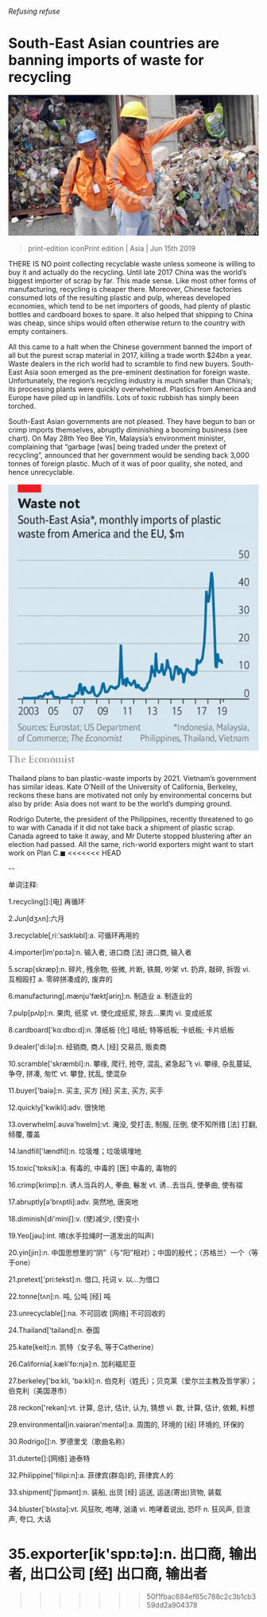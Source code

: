 ###### Refusing refuse

# South-East Asian countries are banning imports of waste for recycling 

![image](images/20190615_asp504.jpg) 

> print-edition iconPrint edition | Asia | Jun 15th 2019 

THERE IS NO point collecting recyclable waste unless someone is willing to buy it and actually do the recycling. Until late 2017 China was the world’s biggest importer of scrap by far. This made sense. Like most other forms of manufacturing, recycling is cheaper there. Moreover, Chinese factories consumed lots of the resulting plastic and pulp, whereas developed economies, which tend to be net importers of goods, had plenty of plastic bottles and cardboard boxes to spare. It also helped that shipping to China was cheap, since ships would often otherwise return to the country with empty containers. 

All this came to a halt when the Chinese government banned the import of all but the purest scrap material in 2017, killing a trade worth $24bn a year. Waste dealers in the rich world had to scramble to find new buyers. South-East Asia soon emerged as the pre-eminent destination for foreign waste. Unfortunately, the region’s recycling industry is much smaller than China’s; its processing plants were quickly overwhelmed. Plastics from America and Europe have piled up in landfills. Lots of toxic rubbish has simply been torched. 

South-East Asian governments are not pleased. They have begun to ban or crimp imports themselves, abruptly diminishing a booming business (see chart). On May 28th Yeo Bee Yin, Malaysia’s environment minister, complaining that “garbage [was] being traded under the pretext of recycling”, announced that her government would be sending back 3,000 tonnes of foreign plastic. Much of it was of poor quality, she noted, and hence unrecyclable. 

![image](images/20190615_ASC255.png) 

Thailand plans to ban plastic-waste imports by 2021. Vietnam’s government has similar ideas. Kate O’Neill of the University of California, Berkeley, reckons these bans are motivated not only by environmental concerns but also by pride: Asia does not want to be the world’s dumping ground. 

Rodrigo Duterte, the president of the Philippines, recently threatened to go to war with Canada if it did not take back a shipment of plastic scrap. Canada agreed to take it away, and Mr Duterte stopped blustering after an election had passed. All the same, rich-world exporters might want to start work on Plan C.◼ 
<<<<<<< HEAD

-- 

 单词注释:

1.recycling[]:[电] 再循环 

2.Jun[dʒʌn]:六月 

3.recyclable[ˌri:ˈsaɪkləbl]:a. 可循环再用的 

4.importer[im'pɒ:tә]:n. 输入者, 进口商 [法] 进口商, 输入者 

5.scrap[skræp]:n. 碎片, 残余物, 些微, 片断, 铁屑, 吵架 vt. 扔弃, 敲碎, 拆毁 vi. 互相殴打 a. 零碎拼凑成的, 废弃的 

6.manufacturing[.mænju'fæktʃәriŋ]:n. 制造业 a. 制造业的 

7.pulp[pʌlp]:n. 果肉, 纸浆 vt. 使化成纸浆, 除去...果肉 vi. 变成纸浆 

8.cardboard['kɑ:dbɒ:d]:n. 薄纸板 [化] 咭纸; 特等纸板; 卡纸板; 卡片纸板 

9.dealer['di:lә]:n. 经销商, 商人 [经] 交易员, 贩卖商 

10.scramble['skræmbl]:n. 攀缘, 爬行, 抢夺, 混乱, 紧急起飞 vi. 攀缘, 杂乱蔓延, 争夺, 拼凑, 匆忙 vt. 攀登, 扰乱, 使混杂 

11.buyer['baiә]:n. 买主, 买方 [经] 买主, 买方, 买手 

12.quickly['kwikli]:adv. 很快地 

13.overwhelm[.әuvә'hwelm]:vt. 淹没, 受打击, 制服, 压倒, 使不知所措 [法] 打翻, 倾覆, 覆盖 

14.landfill['lændfil]:n. 垃圾堆；垃圾填埋地 

15.toxic['tɒksik]:a. 有毒的, 中毒的 [医] 中毒的, 毒物的 

16.crimp[krimp]:n. 诱人当兵的人, 拳曲, 鬈发 vt. 诱...去当兵, 使拳曲, 使有褶 

17.abruptly[ә'brʌptli]:adv. 突然地, 唐突地 

18.diminish[di'miniʃ]:v. (使)减少, (使)变小 

19.Yeo[jәu]:int. 唷(水手拉绳时一道发出的叫声) 

20.yin[jin]:n. 中国思想里的“阴”（与“阳”相对）；中国的殷代；（苏格兰）一个（等于one） 

21.pretext['pri:tekst]:n. 借口, 托词 v. 以...为借口 

22.tonne[tʌn]:n. 吨, 公吨 [经] 吨 

23.unrecyclable[]:na. 不可回收 [网络] 不可回收的 

24.Thailand['tailәnd]:n. 泰国 

25.kate[keit]:n. 凯特（女子名, 等于Catherine） 

26.California[.kæli'fɒ:njә]:n. 加利福尼亚 

27.berkeley['bɑ:kli, 'bә:kli]:n. 伯克利（姓氏）；贝克莱（爱尔兰主教及哲学家）；伯克利（美国港市） 

28.reckon['rekәn]:vt. 计算, 总计, 估计, 认为, 猜想 vi. 数, 计算, 估计, 依赖, 料想 

29.environmental[in.vaiәrәn'mentәl]:a. 周围的, 环境的 [经] 环境的, 环保的 

30.Rodrigo[]:n. 罗德里戈（歌曲名称） 

31.duterte[]:[网络] 迪泰特 

32.Philippine['filipi:n]:a. 菲律宾(群岛)的, 菲律宾人的 

33.shipment['ʃipmәnt]:n. 装船, 出货 [经] 运送, 运送(寄出)货物, 装载 

34.bluster['blʌstә]:vt. 风狂吹, 咆哮, 汹涌 vi. 咆哮着说出, 恐吓 n. 狂风声, 巨浪声, 夸口, 大话 

35.exporter[ik'spɒ:tә]:n. 出口商, 输出者, 出口公司 [经] 出口商, 输出者 
=======
>>>>>>> 50f1fbac684ef65c788c2c3b1cb359dd2a904378

